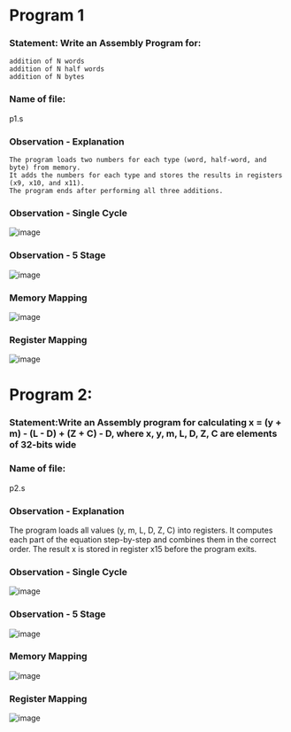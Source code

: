 # Program 1
### Statement: Write an Assembly Program for:

    addition of N words
    addition of N half words
    addition of N bytes


### Name of file:
p1.s

### Observation - Explanation
    The program loads two numbers for each type (word, half-word, and byte) from memory.
    It adds the numbers for each type and stores the results in registers (x9, x10, and x11).
    The program ends after performing all three additions.



### Observation - Single Cycle
![image](https://github.com/user-attachments/assets/10308854-26fc-455c-9432-17a9e4eab713)



### Observation - 5 Stage
![image](https://github.com/user-attachments/assets/7f85c400-df84-4027-8a80-9fa6e15e51d8)


### Memory Mapping
![image](https://github.com/user-attachments/assets/b0d0801c-ff51-490d-981f-e94dfb800049)


### Register Mapping
![image](https://github.com/user-attachments/assets/90f72ee6-a8ff-4ba1-af66-2eaf15275e05)




# Program 2: 
### Statement:Write an Assembly program for calculating x = (y + m) - (L - D) + (Z + C) - D, where x, y, m, L, D, Z, C are elements of 32-bits wide

### Name of file:
p2.s

### Observation - Explanation
The program loads all values (y, m, L, D, Z, C) into registers.
It computes each part of the equation step-by-step and combines them in the correct order.
The result x is stored in register x15 before the program exits.

### Observation - Single Cycle
![image](https://github.com/user-attachments/assets/a9c69b28-753b-4602-a0c2-1172f9bee4f0)


### Observation - 5 Stage
![image](https://github.com/user-attachments/assets/acb2030d-9cf9-4e43-86df-90e1f4931602)


### Memory Mapping
![image](https://github.com/user-attachments/assets/3cc4fff6-7647-4217-a0c9-3053c8c9e89d)


### Register Mapping
![image](https://github.com/user-attachments/assets/545b2444-7265-4856-9f74-5af87735eff2)





